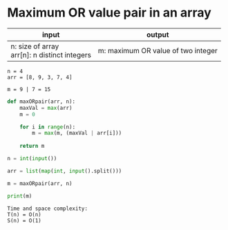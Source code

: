 # Maximum OR value pair in an array

| input | output |
| --- | --- |
| n: size of array <br> arr[n]: n distinct integers | m: maximum OR value of two integer |

```
n = 4
arr = [8, 9, 3, 7, 4]

m = 9 | 7 = 15
```

```python
def maxORpair(arr, n):
    maxVal = max(arr)
    m = 0

    for i in range(n):
        m = max(m, (maxVal | arr[i]))
    
    return m

n = int(input())

arr = list(map(int, input().split()))

m = maxORpair(arr, n)

print(m)
```

```
Time and space complexity:
T(n) = O(n)
S(n) = O(1)
```